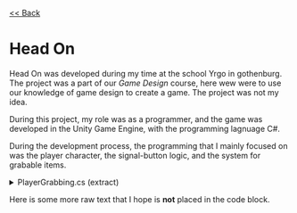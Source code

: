 [<< Back](https://salmaster1.github.io/Portfolio/)

# Head On

Head On was developed during my time at the school Yrgo in gothenburg. The project was a part of our *Game Design* course, here wew were to use our knowledge of game design to create a game. The project was not my idea.

During this project, my role was as a programmer, and the game was developed in the Unity Game Engine, with the programming lagnuage C#.

During the development process, the programming that I mainly focused on was the player character, the signal-button logic, and the system for grabable items.

<details><summary>PlayerGrabbing.cs (extract)</summary>
  <pre><code class="language-csharp">

    private void TryGrabObject(bool requireClick)  
    {  
        Grabable g = GetClosestGrabable();  

        if (g == null) return;  
  
        if (requireClick != g.RequireClick) return;  
  
        if (g != null && g.GetType() == typeof(Throwable) && grabDelayTimer <= 0)  
        {  
            if (transform.parent.parent = g.transform) //Unchild player if grabbing box that player is standing on  
                transform.parent.parent = null;  
            SetHeldItem((Throwable)g);  
        }  

        else if (g != null)  
        {  
            //Ledge grab  
            if (activeInputType == InputType.Controller && grabDelayTimer <= 0)  
            {  
                grabDelayTimer = 0.2f;  
                if (currentGrabable != null)
                {
                    currentGrabable.ToggleGrabableVisual(false);
                    currentGrabable = null;
                }
                g.HoldItem();
            }
            else if (activeInputType == InputType.KeyboardMouse && grabDelayTimer <= 0)
            {
                grabDelayTimer = 0.2f;
                if (currentGrabable != null)
                {
                    currentGrabable.ToggleGrabableVisual(false);
                    currentGrabable = null;
                }
                g.HoldItem();
            }
        }
        //Grab lever
        if (currentThrowable == null)
        {
            EnableArms();
        }
        else
        {
            foreach (var item in arms)
            {
                item.Renderer.enabled = false;
            }
            playerAnimations.SetAnimationMode(AnimationMode.Carrying);
            playerAnimations.UpdateAnimation();
        }
    }

    public void SetHeldItem(Throwable newThrowable)
    {
        if(carrying)
        {
            Throw(0, Vector2.down);
        }

        if (newThrowable != null)
        {
            currentThrowable = newThrowable;
            currentThrowable.transform.parent = heldItemPosition;
            currentThrowable.transform.localPosition = Vector2.zero;
            currentThrowable.HoldItem();
            if (currentThrowable.CompareTag("Head"))
            {
                currentThrowable.transform.rotation = Quaternion.identity;
                currentThrowable.transform.localScale = new Vector3(2, 2);
            }
            Invoke(nameof(SetCarryingTrue), pickupGracePeriod);
            heldItemRenderer.enabled = true;
            playerMovement.ArmSFX(true);
        }
        else
        {
            EnableArms();
        }
    }

    public void ForceDrop()
    {
        if (currentThrowable != null) 
        {         
            Throw(0, Vector2.down);
        }
    }

    private void Throw(float force, Vector2 direction)
    {
        if (currentThrowable == null) return;
        currentThrowable.ThrowItem(force, direction);
        currentThrowable = null;
        currentGrabable = null;
        carrying = false;
        aiming = false;
        currentForce = 0;
        playerMovement.SetMovementStatus(carrying,aiming);
        heldItemRenderer.enabled = false;
        grabDelayTimer = 0.7f;

        EnableArms();
        if (force != 0)
        {
            playerMovement.ThrowSFX();
            playerAnimations.ThrowAnimation();
            playerAnimations.SetAnimationMode(AnimationMode.None);
        }
        else
        {
            playerAnimations.SetAnimationMode(AnimationMode.None);
            playerAnimations.UpdateAnimation();
        }
    }

    Grabable GetClosestGrabable()
    {
        //Finds the closest throwable that is within range
        float shortestSqrDistance = maxPickupDistance * maxPickupDistance;
        Grabable throwable = null;
        Grabable[] thrA = grabablesManager.Grabables.ToArray();

        foreach (var item in thrA)
        {
            if(item.gameObject.activeInHierarchy && item.enabled)
            {
                float sqrDist = (item.transform.position - pickupPoint.position).sqrMagnitude;
                if (sqrDist < shortestSqrDistance)
                {
                    shortestSqrDistance = sqrDist;
                    throwable = item;

                    // Prioritize ledges if can be grabbed
                    if (item.GetComponent<Ledge>() && PlayerMovement.Instance.transform.position.y < item.transform.position.y) break;

                    // Prioritize head
                    if (item.CompareTag("Head"))  break;

                }
            }
        }
        return throwable;
    }

    float GetForceModifier(Vector2 delta)
    {
        //Throws object based on mouse position

        if(activeInputType == InputType.KeyboardMouse)
        {
            return Mathf.Clamp(delta.magnitude * mouse_forceModifier/maxThrowForceModifier, 3, maxThrowForceModifier);
        }
        else if(activeInputType == InputType.Controller)
        {
            return maxThrowForceModifier;
        }
        return maxThrowForceModifier;
    }

    Vector2 GetCalculatedPosition(float velocity, Vector2 direction, float time)
    {
        //Calcuates the future position of a throw, using physics formulas for Projectile Motion in 2D space
        float x = currentThrowable.transform.position.x + direction.x * velocity * time;
        float y = currentThrowable.transform.position.y + direction.y * velocity * time - 9.82f*time*time/2;

        return new Vector2(x, y);  
    }


  </code></pre>
</details>

Here is some more raw text that I hope is **not** placed in the code block.